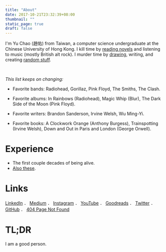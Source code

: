 ```yaml
---
title: "About"
date: 2017-10-21T23:32:39+08:00
thumbnail: ""
static_page: true
draft: false
---
```


I'm Yu Chao (趙佑) from Taiwan, a computer science undergraduate at the Chinese University of Hong Kong. I kill time by [reading novels](https://www.goodreads.com/author/show/18427549.Yu_Chao) and listening to music (mostly British alt rock). I murder time by [drawing](https://www.instagram.com/yuchao.jpg/), writing, and creating [random stuff](/projects).

<br />

*This list keeps on changing:*

* Favorite bands: Radiohead, Gorillaz, Pink Floyd, The Smiths, The Clash.

* Favorite albums: In Rainbows (Radiohead), Magic Whip (Blur), The Dark Side of the Moon (Pink Floyd).

* Favorite writers: Brandon Sanderson, Irvine Welsh, Wu Ming-Yi.

* Favorite books: A Clockwork Orange (Anthony Burgess), Trainspotting (Irvine Welsh), Down and Out in Paris and London (George Orwell).


# Experience
* The first couple decades of being alive.
* [Also these](https://yuchao.page/).

# Links
[LinkedIn](https://www.linkedin.com/in/yu-chao-a55b85b2/) ． 
[Medium](https://medium.com/@realYuChao) ．
[Instagram](https://instagram.com/yuchao.jpg) ．
[YouTube](https://www.youtube.com/channel/UC3LBzCYKiqZ_S2FaJE7o_Vw) ．
[Goodreads](https://www.goodreads.com/author/show/18427549.Yu_Chao) ．
[Twitter](https://twitter.com/realYuChao) ．
[GitHub](https://github.com/YuChaoGithub) ．
[404 Page Not Found](https://shinerightstudio.com/404)

# TL;DR
I am a good person.
